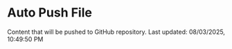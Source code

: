 # Auto Push File

Content that will be pushed to GitHub repository.
Last updated: 08/03/2025, 10:49:50 PM